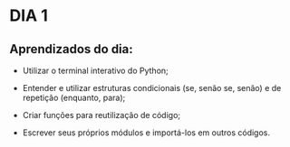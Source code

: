 # DIA 1

## Aprendizados do dia:
* Utilizar o terminal interativo do Python;

* Entender e utilizar estruturas condicionais (se, senão se, senão) e de repetição (enquanto, para);

* Criar funções para reutilização de código;

* Escrever seus próprios módulos e importá-los em outros códigos.